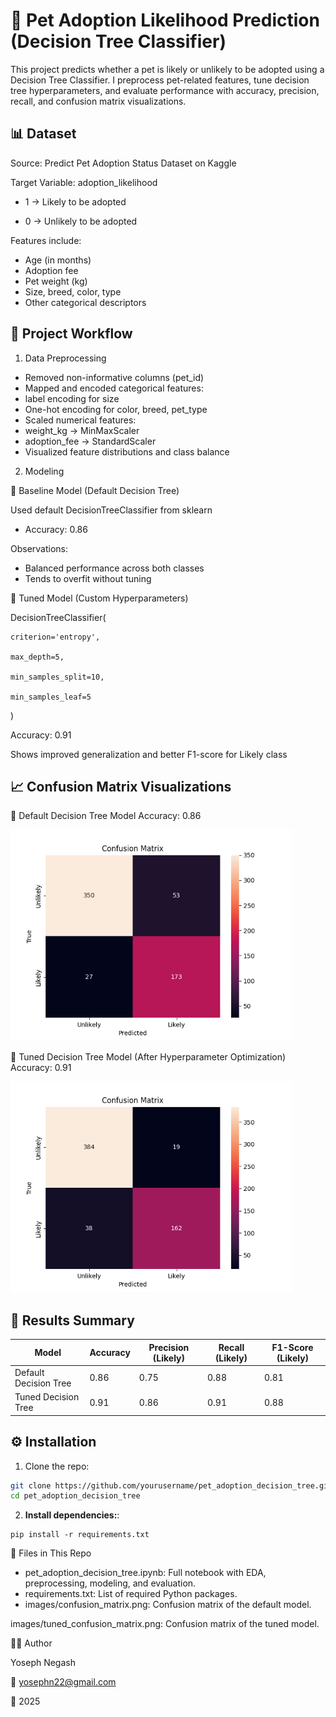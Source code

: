 # 🐾 Pet Adoption Likelihood Prediction (Decision Tree Classifier)
This project predicts whether a pet is likely or unlikely to be adopted using a Decision Tree Classifier. I preprocess pet-related features, tune decision tree hyperparameters, and evaluate performance with accuracy, precision, recall, and confusion matrix visualizations.


## 📊 Dataset
Source: Predict Pet Adoption Status Dataset on Kaggle

Target Variable: adoption_likelihood

- 1 → Likely to be adopted

- 0 → Unlikely to be adopted

Features include:

- Age (in months)
- Adoption fee
- Pet weight (kg)
- Size, breed, color, type
- Other categorical descriptors

## 🚀 Project Workflow

1. Data Preprocessing
   
- Removed non-informative columns (pet_id)
- Mapped and encoded categorical features:
- label encoding for size
- One-hot encoding for color, breed, pet_type
- Scaled numerical features:
- weight_kg → MinMaxScaler
- adoption_fee → StandardScaler
- Visualized feature distributions and class balance

2. Modeling
   
🔹 Baseline Model (Default Decision Tree)

Used default DecisionTreeClassifier from sklearn
- Accuracy: 0.86

Observations:

- Balanced performance across both classes
- Tends to overfit without tuning

🔹 Tuned Model (Custom Hyperparameters)

DecisionTreeClassifier(

    criterion='entropy',
    
    max_depth=5,
    
    min_samples_split=10,
    
    min_samples_leaf=5
)

Accuracy: 0.91

Shows improved generalization and better F1-score for Likely class

## 📈 Confusion Matrix Visualizations
📌 Default Decision Tree Model
Accuracy: 0.86

<img src="images/confusion_matrix.png" alt="Confusion Matrix - Default Model" width="450">

📌 Tuned Decision Tree Model (After Hyperparameter Optimization)
Accuracy: 0.91

<img src="images/tuned_confusion_matrix.png" alt="Confusion Matrix - Tuned Model" width="450">

## 🧾 Results Summary

| Model                  | Accuracy | Precision (Likely) | Recall (Likely) | F1-Score (Likely) |
|------------------------|----------|---------------------|------------------|--------------------|
| Default Decision Tree  | 0.86     | 0.75                | 0.88             | 0.81               |
| Tuned Decision Tree    | 0.91     | 0.86                | 0.91             | 0.88               |

## ⚙️ Installation

1. Clone the repo:

```bash
git clone https://github.com/yourusername/pet_adoption_decision_tree.git
cd pet_adoption_decision_tree
```
2. **Install dependencies:**:   
```commandline
pip install -r requirements.txt
```

📂 Files in This Repo

- pet_adoption_decision_tree.ipynb: Full notebook with EDA, preprocessing, modeling, and evaluation.
- requirements.txt: List of required Python packages.
- images/confusion_matrix.png: Confusion matrix of the default model.

images/tuned_confusion_matrix.png: Confusion matrix of the tuned model.

👨‍💻 Author

Yoseph Negash

📧 yosephn22@gmail.com

📅 2025
